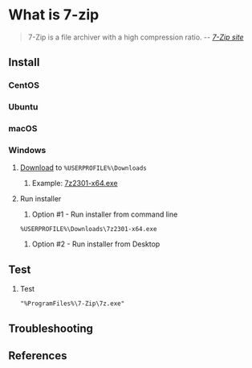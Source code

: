 # What is 7-zip

> 7-Zip is a file archiver with a high compression ratio.
> -- *[7-Zip site](https://www.7-zip.org/)*

## Install

### CentOS

### Ubuntu

### macOS

### Windows

1. [Download](https://www.7-zip.org/download.html) to `%USERPROFILE%\Downloads`
   1. Example: [7z2301-x64.exe](https://www.7-zip.org/a/7z2301-x64.exe)

1. Run installer
    1. Option #1 - Run installer from command line

    ```console
    %USERPROFILE%\Downloads\7z2301-x64.exe
    ```

    1. Option #2 - Run installer from Desktop

## Test

1. Test

    ```console
    "%ProgramFiles%\7-Zip\7z.exe"
    ```

## Troubleshooting

## References
